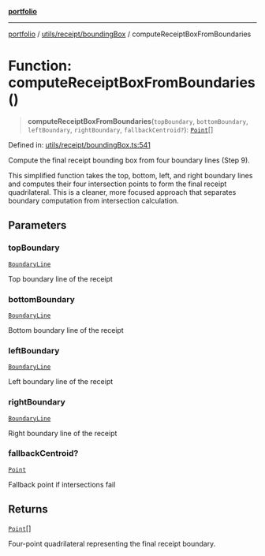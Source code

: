 [**portfolio**](../../../../README.md)

***

[portfolio](../../../../modules.md) / [utils/receipt/boundingBox](../README.md) / computeReceiptBoxFromBoundaries

# Function: computeReceiptBoxFromBoundaries()

> **computeReceiptBoxFromBoundaries**(`topBoundary`, `bottomBoundary`, `leftBoundary`, `rightBoundary`, `fallbackCentroid?`): [`Point`](../../../../types/api/interfaces/Point.md)[]

Defined in: [utils/receipt/boundingBox.ts:541](https://github.com/tnorlund/Portfolio/blob/1ea92b0c44588fce2e0d808b989e088532c129ed/portfolio/utils/receipt/boundingBox.ts#L541)

Compute the final receipt bounding box from four boundary lines (Step 9).

This simplified function takes the top, bottom, left, and right boundary lines
and computes their four intersection points to form the final receipt quadrilateral.
This is a cleaner, more focused approach that separates boundary computation
from intersection calculation.

## Parameters

### topBoundary

[`BoundaryLine`](../interfaces/BoundaryLine.md)

Top boundary line of the receipt

### bottomBoundary

[`BoundaryLine`](../interfaces/BoundaryLine.md)

Bottom boundary line of the receipt

### leftBoundary

[`BoundaryLine`](../interfaces/BoundaryLine.md)

Left boundary line of the receipt

### rightBoundary

[`BoundaryLine`](../interfaces/BoundaryLine.md)

Right boundary line of the receipt

### fallbackCentroid?

[`Point`](../../../../types/api/interfaces/Point.md)

Fallback point if intersections fail

## Returns

[`Point`](../../../../types/api/interfaces/Point.md)[]

Four-point quadrilateral representing the final receipt boundary.
